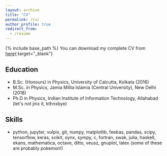```yaml
---
layout: archive
title: "CV"
permalink: /cv/
author_profile: true
redirect_from:
  - /resume
---
```


{% include base_path %}
You can download my complete CV from [here](/files/cv_subhodeepiiita.pdf){:target="_blank"}

## Education

* B.Sc. (Honours) in Physics, University of Calcutta, Kolkata (2016)
* M.Sc. in Physics, Jamia Millia Islamia (Central University), New Delhi (2018)
* Ph.D in Physics, Indian Institute of Information Technology, Allahabad (let's not jinx it, kthnxbye)

## Skills
* python, jupyter, vulpix, git, numpy, matplotlib, feebas, pandas, scipy, tensorflow, keras, scikit, oynx, sympy, c, fortran, swak, julia, haskell, ekans, mathematica, octave, ditto, veusz, gnuplot, latex (some of these are probably pokemon!)
